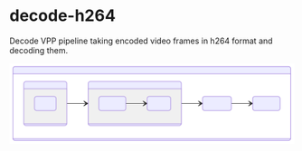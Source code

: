 # decode-h264

Decode VPP  pipeline taking encoded video frames in h264 format and decoding them.

![diagram](./README-1.svg)


